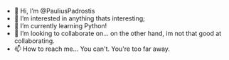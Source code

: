 - 👋 Hi, I’m @PauliusPadrostis
- 👀 I’m interested in anything thats interesting;
- 🌱 I’m currently learning Python!
- 💞️ I’m looking to collaborate on... on the other hand, im not that good at collaborating. 
- 📫 How to reach me... You can't. You're too far away. 

<!---
PauliusPadrostis/PauliusPadrostis is a ✨ special ✨ repository because its `README.md` (this file) appears on your GitHub profile.
You can click the Preview link to take a look at your changes.
--->

